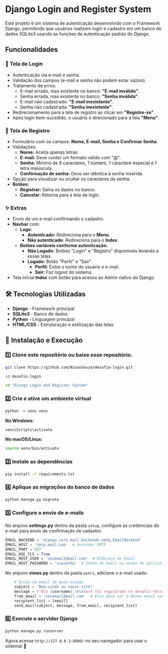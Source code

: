 # Django Login and Register System

Este projeto é um sistema de autenticação desenvolvido com o Framework Django, permitindo que usuários realizem login e cadastro em um banco de dados SQLite3 usando as funções de autenticação padrão do Django.

## Funcionalidades

### 📌 Tela de Login
- Autenticação via e-mail e senha.
- Validação dos campos (e-mail e senha não podem estar vazios).
- Tratamento de erros:
  - E-mail errado, mas existente no banco: **"E-mail inválido"**.
  - Senha errada, mas existente no banco: **"Senha inválida"**.
  - E-mail não cadastrado: **"E-mail inexistente"**.
  - Senha não cadastrada: **"Senha inexistente"**.
- Redirecionamento para a tela de registro ao clicar em **"Registre-se"**.
- Após login bem-sucedido, o usuário é direcionado para a tela **"Menu"**.

### 📌 Tela de Registro
- Formulário com os campos: **Nome, E-mail, Senha e Confirmar Senha**.
- Validações:
  - **Nome:** Aceita apenas letras.
  - **E-mail:** Deve conter um formato válido com "@".
  - **Senha:** Mínimo de 8 caracteres, 1 número, 1 caractere especial e 1 letra maiúscula.
  - **Confirmação de senha:** Deve ser idêntica à senha inserida.
- Opção para visualizar ou ocultar os caracteres da senha.
- **Botões:**
  - **Registrar:** Salva os dados no banco.
  - **Cancelar:** Retorna para a tela de login.

### ✨ Extras
- Envio de um e-mail confirmando o cadastro.
- **Navbar** com:
  - **Logo**:
    - **Autenticado:** Redireciona para o **Menu**.
    - **Não autenticado:** Redireciona para o **Index**.
  - **Botões variáveis conforme autenticação:**
    - **Não Logado:** Botões "Login" e "Registro" disponíveis levando a essas telas.
    - **Logado:** Botão "Perfil" e "Sair".
      - **Perfil:** Exibe o nome do usuário e e-mail.
      - **Sair:** Faz logout do sistema.
- Tela inicial **Index** com botão para acesso ao Admin nativo do Django.

## 🛠 Tecnologias Utilizadas
- **Django** - Framework principal
- **SQLite3** - Banco de dados
- **Python** - Linguagem principal
- **HTML/CSS** - Estruturação e estilização das telas

## 🚀 Instalação e Execução

### 1️⃣ Clone este repositório ou baixe esse repositório.
```sh
git clone https://github.com/NiuanSouza/desafio-login.git

cd desafio-login

cd "Django Login and Register System"
```

### 2️⃣ Crie e ative um ambiente virtual
```sh
python -m venv venv
```
**No Windows:**
```sh
venv\Scripts\activate
```
**No macOS/Linux:**
```sh
source venv/bin/activate
```

### 3️⃣ Instale as dependências
```sh
pip install -r requirements.txt
```

### 4️⃣ Aplique as migrações do banco de dados
```sh
python manage.py migrate
```

### 5️⃣ Configure o envio de e-mails
No arquivo **settings.py** dentro da pasta `setup`, configure as credenciais do e-mail para envio de confirmação de cadastro:

```python
EMAIL_BACKEND = 'django.core.mail.backends.smtp.EmailBackend'
EMAIL_HOST = 'smtp.mail.com'  # Servidor SMTP
EMAIL_PORT = 587
EMAIL_USE_TLS = True
EMAIL_HOST_USER = 'seuemail@mail.com'  # Endereço do Email
EMAIL_HOST_PASSWORD = 'suasenha'  # Senha do Email ou senha de aplicativo
```

No arquivo **views.py** dentro da pasta `users`, adicione o e-mail usado:

```python
    # Envia um email de boas-vindas
    subject = 'Bem-vindo ao nosso site!'
    message = f'Olá {username},\n\nVocê foi registrado no desafio técnico da Fidelity!!'
    from_email = 'seuemail@mail.com'  # Este deve ser o mesmo email configurado no settings.py
    recipient_list = [email]
    send_mail(subject, message, from_email, recipient_list)
```

### 6️⃣ Execute o servidor Django
```sh
python manage.py runserver
```

Agora acesse `http://127.0.0.1:8000/` no seu navegador para usar o sistema! 🚀


